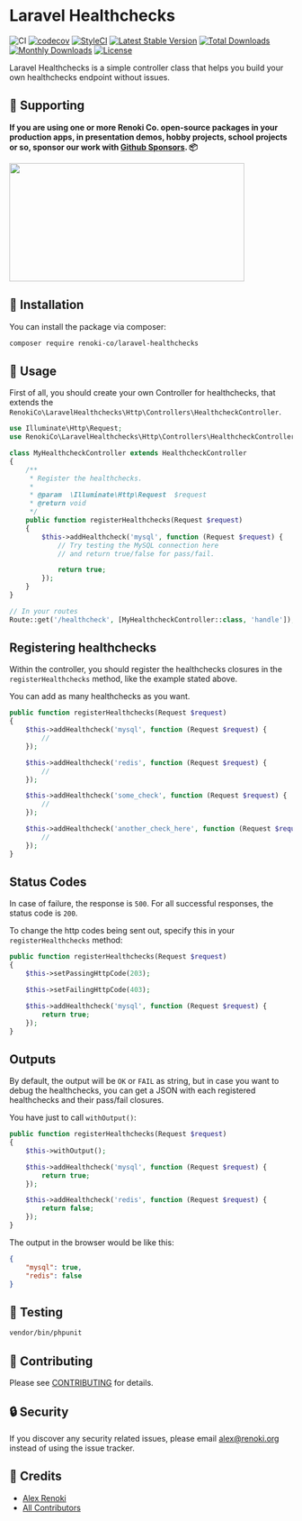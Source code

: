 Laravel Healthchecks
====================

![CI](https://github.com/renoki-co/laravel-healthchecks/workflows/CI/badge.svg?branch=master)
[![codecov](https://codecov.io/gh/renoki-co/laravel-healthchecks/branch/master/graph/badge.svg)](https://codecov.io/gh/renoki-co/laravel-healthchecks/branch/master)
[![StyleCI](https://github.styleci.io/repos/264111394/shield?branch=master)](https://github.styleci.io/repos/264111394)
[![Latest Stable Version](https://poser.pugx.org/renoki-co/laravel-healthchecks/v/stable)](https://packagist.org/packages/renoki-co/laravel-healthchecks)
[![Total Downloads](https://poser.pugx.org/renoki-co/laravel-healthchecks/downloads)](https://packagist.org/packages/renoki-co/laravel-healthchecks)
[![Monthly Downloads](https://poser.pugx.org/renoki-co/laravel-healthchecks/d/monthly)](https://packagist.org/packages/renoki-co/laravel-healthchecks)
[![License](https://poser.pugx.org/renoki-co/laravel-healthchecks/license)](https://packagist.org/packages/renoki-co/laravel-healthchecks)

Laravel Healthchecks is a simple controller class that helps you build your own healthchecks endpoint without issues.

## 🤝 Supporting

**If you are using one or more Renoki Co. open-source packages in your production apps, in presentation demos, hobby projects, school projects or so, sponsor our work with [Github Sponsors](https://github.com/sponsors/rennokki). 📦**

[<img src="https://github-content.s3.fr-par.scw.cloud/static/31.jpg" height="210" width="418" />](https://github-content.renoki.org/github-repo/31)

## 🚀 Installation

You can install the package via composer:

```bash
composer require renoki-co/laravel-healthchecks
```

## 🙌 Usage

First of all, you should create your own Controller for healthchecks, that extends the `RenokiCo\LaravelHealthchecks\Http\Controllers\HealthcheckController`.

``` php
use Illuminate\Http\Request;
use RenokiCo\LaravelHealthchecks\Http\Controllers\HealthcheckController;

class MyHealthcheckController extends HealthcheckController
{
    /**
     * Register the healthchecks.
     *
     * @param  \Illuminate\Http\Request  $request
     * @return void
     */
    public function registerHealthchecks(Request $request)
    {
        $this->addHealthcheck('mysql', function (Request $request) {
            // Try testing the MySQL connection here
            // and return true/false for pass/fail.

            return true;
        });
    }
}
```

```php
// In your routes
Route::get('/healthcheck', [MyHealthcheckController::class, 'handle']);
```

## Registering healthchecks

Within the controller, you should register the healthchecks closures in the `registerHealthchecks` method, like the example stated above.

You can add as many healthchecks as you want.

```php
public function registerHealthchecks(Request $request)
{
    $this->addHealthcheck('mysql', function (Request $request) {
        //
    });

    $this->addHealthcheck('redis', function (Request $request) {
        //
    });

    $this->addHealthcheck('some_check', function (Request $request) {
        //
    });

    $this->addHealthcheck('another_check_here', function (Request $request) {
        //
    });
}
```

## Status Codes

In case of failure, the response is `500`. For all successful responses, the status code is `200`.

To change the http codes being sent out, specify this in your `registerHealthchecks` method:

```php
public function registerHealthchecks(Request $request)
{
    $this->setPassingHttpCode(203);

    $this->setFailingHttpCode(403);

    $this->addHealthcheck('mysql', function (Request $request) {
        return true;
    });
}
```

## Outputs

By default, the output will be `OK` or `FAIL` as string, but in case you want to debug the healthchecks, you can get a JSON with each registered healthchecks and their pass/fail closures.

You have just to call `withOutput()`:

```php
public function registerHealthchecks(Request $request)
{
    $this->withOutput();

    $this->addHealthcheck('mysql', function (Request $request) {
        return true;
    });

    $this->addHealthcheck('redis', function (Request $request) {
        return false;
    });
}
```

The output in the browser would be like this:

```json
{
    "mysql": true,
    "redis": false
}
```

## 🐛 Testing

``` bash
vendor/bin/phpunit
```

## 🤝 Contributing

Please see [CONTRIBUTING](CONTRIBUTING.md) for details.

## 🔒  Security

If you discover any security related issues, please email alex@renoki.org instead of using the issue tracker.

## 🎉 Credits

- [Alex Renoki](https://github.com/rennokki)
- [All Contributors](../../contributors)
